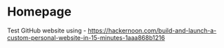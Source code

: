 # Homepage
Test GitHub website using - https://hackernoon.com/build-and-launch-a-custom-personal-website-in-15-minutes-1aaa868b1216
